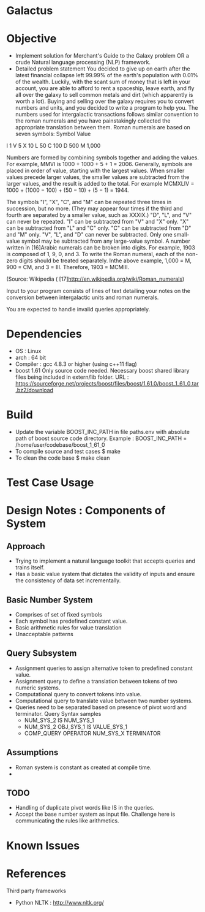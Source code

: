 Galactus
=========

# Objective #

  * Implement solution for Merchant's Guide to the Galaxy problem OR a crude Natural language processing (NLP) framework.
  * Detailed problem statement
  You decided to give up on earth after the latest financial collapse left 99.99% of the earth's population with 0.01% of the wealth. Luckily, with the scant sum of money that is left in your account, you are able to afford to rent a spaceship, leave earth, and fly all over the galaxy to sell common metals and dirt (which apparently is worth a lot).
  Buying and selling over the galaxy requires you to convert numbers and units, and you decided to write a program to help you.
  The numbers used for intergalactic transactions follows similar convention to the roman numerals and you have painstakingly collected the appropriate translation between them.
  Roman numerals are based on seven symbols:
  Symbol  Value

  I   1
  V   5 
  X  10
  L  50
  C  100
  D  500
  M  1,000

  Numbers are formed by combining symbols together and adding the values. For example, MMVI is 1000 + 1000 + 5 + 1 = 2006. Generally, symbols are placed in order of value, starting with the largest values. When smaller values precede larger values, the smaller values are subtracted from the larger values, and the result is added to the total. For example MCMXLIV = 1000 + (1000 − 100) + (50 − 10) + (5 − 1) = 1944.

  The symbols "I", "X", "C", and "M" can be repeated three times in succession, but no more. (They may appear four times if the third and fourth are separated by a smaller value, such as XXXIX.) "D", "L", and "V" can never be repeated.
  "I" can be subtracted from "V" and "X" only. "X" can be subtracted from "L" and "C" only. "C" can be subtracted from "D" and "M" only. "V", "L", and "D" can never be subtracted.
  Only one small-value symbol may be subtracted from any large-value symbol.
  A number written in [16]Arabic numerals can be broken into digits. For example, 1903 is composed of 1, 9, 0, and 3. To write the Roman numeral, each of the non-zero digits should be treated separately. Inthe above example, 1,000 = M, 900 = CM, and 3 = III. Therefore, 1903 = MCMIII.

  (Source: Wikipedia ( [17]http://en.wikipedia.org/wiki/Roman_numerals)

   Input to your program consists of lines of text detailing your notes on the conversion between intergalactic units and roman numerals.

   You are expected to handle invalid queries appropriately.

# Dependencies #
 * OS : Linux
 * arch : 64 bit
 * Compiler : gcc 4.8.3 or higher (using c++11 flag)
 * boost 1.61
   Only source code needed. Necessary boost shared library files being included in extern/lib folder. 
   URL : https://sourceforge.net/projects/boost/files/boost/1.61.0/boost_1_61_0.tar.bz2/download 

# Build #
 * Update the variable BOOST_INC_PATH in file paths.env with absolute path of boost source code directory. 
   Example : BOOST_INC_PATH = /home/user/codebase/boost_1_61_0
 * To compile source and test cases 
    $ make 
 * To clean the code base
    $ make clean

# Test Case Usage #

# Design Notes : Components of System #

## Approach ##
 + Trying to implement a natural language toolkit that accepts queries and trains
   itself. 
 + Has a basic value system that dictates the validity of inputs and ensure the 
   consistency of data set incrementally.

## Basic Number System ##
  - Comprises of set of fixed symbols
  - Each symbol has predefined constant value.
  - Basic arithmetic rules for value translation
  - Unacceptable patterns
 
## Query Subsystem ##
  - Assignment queries to assign alternative token to predefined constant value.
  - Assignment query to define a translation between tokens of two numeric systems.
  - Computational query to convert tokens into value.
  - Computational query to translate value between two number systems.
  - Queries need to be separated based on presence of pivot word and terminator.
    Query Syntax samples
     * NUM_SYS_2 IS NUM_SYS_1
     * NUM_SYS_2 OBJ_SYS_1 IS VALUE_SYS_1
     * COMP_QUERY OPERATOR NUM_SYS_X TERMINATOR
       
 
## Assumptions ##

 + Roman system is constant as created at compile time.
 + 
  
## TODO ##

* Handling of duplicate pivot words like IS in the queries.
* Accept the base number system as input file. Challenge here is communicating the rules like arithmetics.


# Known Issues #


# References #

Third party frameworks

* Python NLTK : http://www.nltk.org/
 
